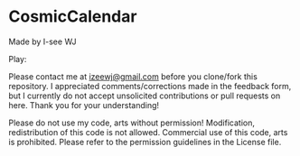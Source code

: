 # CosmicCalendar

Made by I-see WJ

Play: 

Please contact me at izeewj@gmail.com before you clone/fork this repository. I appreciated comments/corrections made in the feedback form, but I currently do not accept unsolicited contributions or pull requests on here. Thank you for your understanding!

Please do not use my code, arts without permission! Modification, redistribution of this code is not allowed. Commercial use of this code, arts is prohibited. Please refer to the permission guidelines in the License file.
